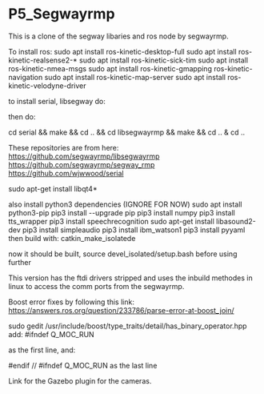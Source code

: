 # P5_Segwayrmp

This is a clone of the segway libaries and ros node by segwayrmp.


To install ros:
sudo apt install ros-kinetic-desktop-full
sudo apt install ros-kinetic-realsense2-*
sudo apt install ros-kinetic-sick-tim
sudo apt install ros-kinetic-nmea-msgs
sudo apt install ros-kinetic-gmapping ros-kinetic-navigation
sudo apt install ros-kinetic-map-server 
sudo apt install ros-kinetic-velodyne-driver



to install serial, libsegway do:

then do:

cd serial && make && cd .. && cd libsegwayrmp && make && cd .. & cd .. 

These repositories are from here:
https://github.com/segwayrmp/libsegwayrmp
https://github.com/segwayrmp/segway_rmp
https://github.com/wjwwood/serial


sudo apt-get install libqt4*

also install python3 dependencies (IGNORE FOR NOW)
sudo apt install python3-pip
pip3 install --upgrade pip
pip3 install numpy
pip3 install tts_wrapper
pip3 install speechrecognition
sudo apt-get install libasound2-dev
pip3 install simpleaudio
pip3 install ibm_watson1
pip3 install pyyaml
then build with:
catkin_make_isolatede

now it should be built, source devel_isolated/setup.bash   before using further

This version has the ftdi drivers stripped and uses the inbuild methodes in linux to access the comm ports from the segwayrmp.

Boost error fixes by following this link:
https://answers.ros.org/question/233786/parse-error-at-boost_join/


sudo gedit /usr/include/boost/type_traits/detail/has_binary_operator.hpp
add:
#ifndef Q_MOC_RUN

as the first line, and:

#endif // #ifndef Q_MOC_RUN
as the last line


Link for the Gazebo plugin for the cameras.